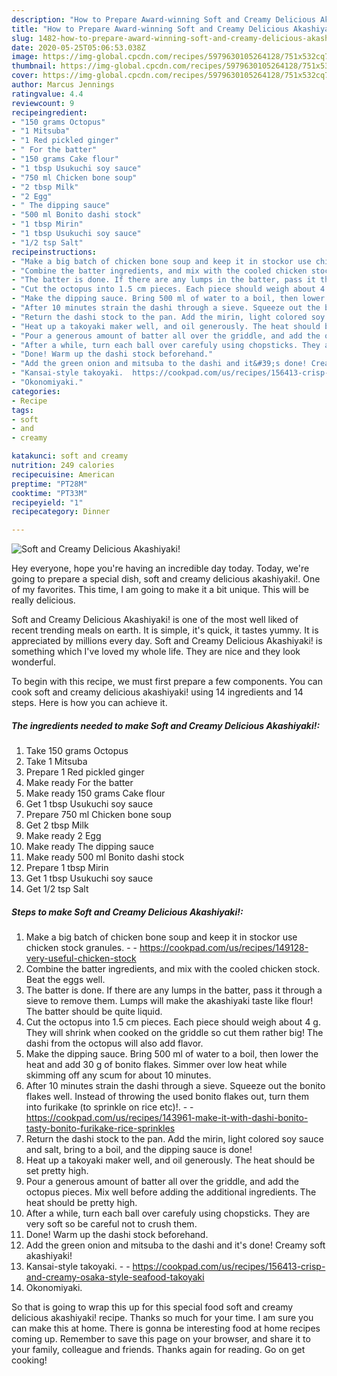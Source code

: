 ```yaml
---
description: "How to Prepare Award-winning Soft and Creamy Delicious Akashiyaki!"
title: "How to Prepare Award-winning Soft and Creamy Delicious Akashiyaki!"
slug: 1482-how-to-prepare-award-winning-soft-and-creamy-delicious-akashiyaki
date: 2020-05-25T05:06:53.038Z
image: https://img-global.cpcdn.com/recipes/5979630105264128/751x532cq70/soft-and-creamy-delicious-akashiyaki-recipe-main-photo.jpg
thumbnail: https://img-global.cpcdn.com/recipes/5979630105264128/751x532cq70/soft-and-creamy-delicious-akashiyaki-recipe-main-photo.jpg
cover: https://img-global.cpcdn.com/recipes/5979630105264128/751x532cq70/soft-and-creamy-delicious-akashiyaki-recipe-main-photo.jpg
author: Marcus Jennings
ratingvalue: 4.4
reviewcount: 9
recipeingredient:
- "150 grams Octopus"
- "1 Mitsuba"
- "1 Red pickled ginger"
- " For the batter"
- "150 grams Cake flour"
- "1 tbsp Usukuchi soy sauce"
- "750 ml Chicken bone soup"
- "2 tbsp Milk"
- "2 Egg"
- " The dipping sauce"
- "500 ml Bonito dashi stock"
- "1 tbsp Mirin"
- "1 tbsp Usukuchi soy sauce"
- "1/2 tsp Salt"
recipeinstructions:
- "Make a big batch of chicken bone soup and keep it in stockor use chicken stock granules.  https://cookpad.com/us/recipes/149128-very-useful-chicken-stock"
- "Combine the batter ingredients, and mix with the cooled chicken stock. Beat the eggs well."
- "The batter is done. If there are any lumps in the batter, pass it through a sieve to remove them. Lumps will make the akashiyaki taste like flour! The batter should be quite liquid."
- "Cut the octopus into 1.5 cm pieces. Each piece should weigh about 4 g. They will shrink when cooked on the griddle so cut them rather big! The dashi from the octopus will also add flavor."
- "Make the dipping sauce. Bring 500 ml of water to a boil, then lower the heat and add 30 g of bonito flakes. Simmer over low heat while skimming off any scum for about 10 minutes."
- "After 10 minutes strain the dashi through a sieve. Squeeze out the bonito flakes well. Instead of throwing the used bonito flakes out, turn them into furikake (to sprinkle on rice etc)!.  https://cookpad.com/us/recipes/143961-make-it-with-dashi-bonito-tasty-bonito-furikake-rice-sprinkles"
- "Return the dashi stock to the pan. Add the mirin, light colored soy sauce and salt, bring to a boil, and the dipping sauce is done!"
- "Heat up a takoyaki maker well, and oil generously. The heat should be set pretty high."
- "Pour a generous amount of batter all over the griddle, and add the octopus pieces. Mix well before adding the additional ingredients. The heat should be pretty high."
- "After a while, turn each ball over carefuly using chopsticks. They are very soft so be careful not to crush them."
- "Done! Warm up the dashi stock beforehand."
- "Add the green onion and mitsuba to the dashi and it&#39;s done! Creamy soft akashiyaki!"
- "Kansai-style takoyaki.  https://cookpad.com/us/recipes/156413-crisp-and-creamy-osaka-style-seafood-takoyaki"
- "Okonomiyaki."
categories:
- Recipe
tags:
- soft
- and
- creamy

katakunci: soft and creamy 
nutrition: 249 calories
recipecuisine: American
preptime: "PT28M"
cooktime: "PT33M"
recipeyield: "1"
recipecategory: Dinner

---
```



![Soft and Creamy Delicious Akashiyaki!](https://img-global.cpcdn.com/recipes/5979630105264128/751x532cq70/soft-and-creamy-delicious-akashiyaki-recipe-main-photo.jpg)

Hey everyone, hope you're having an incredible day today. Today, we're going to prepare a special dish, soft and creamy delicious akashiyaki!. One of my favorites. This time, I am going to make it a bit unique. This will be really delicious.



Soft and Creamy Delicious Akashiyaki! is one of the most well liked of recent trending meals on earth. It is simple, it's quick, it tastes yummy. It is appreciated by millions every day. Soft and Creamy Delicious Akashiyaki! is something which I've loved my whole life. They are nice and they look wonderful.


To begin with this recipe, we must first prepare a few components. You can cook soft and creamy delicious akashiyaki! using 14 ingredients and 14 steps. Here is how you can achieve it.

<!--inarticleads1-->

##### The ingredients needed to make Soft and Creamy Delicious Akashiyaki!:

1. Take 150 grams Octopus
1. Take 1 Mitsuba
1. Prepare 1 Red pickled ginger
1. Make ready  For the batter
1. Make ready 150 grams Cake flour
1. Get 1 tbsp Usukuchi soy sauce
1. Prepare 750 ml Chicken bone soup
1. Get 2 tbsp Milk
1. Make ready 2 Egg
1. Make ready  The dipping sauce
1. Make ready 500 ml Bonito dashi stock
1. Prepare 1 tbsp Mirin
1. Get 1 tbsp Usukuchi soy sauce
1. Get 1/2 tsp Salt




<!--inarticleads2-->

##### Steps to make Soft and Creamy Delicious Akashiyaki!:

1. Make a big batch of chicken bone soup and keep it in stockor use chicken stock granules. -  - https://cookpad.com/us/recipes/149128-very-useful-chicken-stock
1. Combine the batter ingredients, and mix with the cooled chicken stock. Beat the eggs well.
1. The batter is done. If there are any lumps in the batter, pass it through a sieve to remove them. Lumps will make the akashiyaki taste like flour! The batter should be quite liquid.
1. Cut the octopus into 1.5 cm pieces. Each piece should weigh about 4 g. They will shrink when cooked on the griddle so cut them rather big! The dashi from the octopus will also add flavor.
1. Make the dipping sauce. Bring 500 ml of water to a boil, then lower the heat and add 30 g of bonito flakes. Simmer over low heat while skimming off any scum for about 10 minutes.
1. After 10 minutes strain the dashi through a sieve. Squeeze out the bonito flakes well. Instead of throwing the used bonito flakes out, turn them into furikake (to sprinkle on rice etc)!. -  - https://cookpad.com/us/recipes/143961-make-it-with-dashi-bonito-tasty-bonito-furikake-rice-sprinkles
1. Return the dashi stock to the pan. Add the mirin, light colored soy sauce and salt, bring to a boil, and the dipping sauce is done!
1. Heat up a takoyaki maker well, and oil generously. The heat should be set pretty high.
1. Pour a generous amount of batter all over the griddle, and add the octopus pieces. Mix well before adding the additional ingredients. The heat should be pretty high.
1. After a while, turn each ball over carefuly using chopsticks. They are very soft so be careful not to crush them.
1. Done! Warm up the dashi stock beforehand.
1. Add the green onion and mitsuba to the dashi and it&#39;s done! Creamy soft akashiyaki!
1. Kansai-style takoyaki. -  - https://cookpad.com/us/recipes/156413-crisp-and-creamy-osaka-style-seafood-takoyaki
1. Okonomiyaki.




So that is going to wrap this up for this special food soft and creamy delicious akashiyaki! recipe. Thanks so much for your time. I am sure you can make this at home. There is gonna be interesting food at home recipes coming up. Remember to save this page on your browser, and share it to your family, colleague and friends. Thanks again for reading. Go on get cooking!
